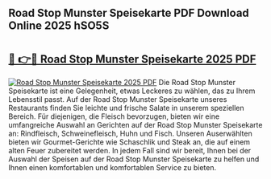 ## Road Stop Munster Speisekarte PDF Download Online 2025 hSO5S

# <h2><a href="http://gc9zv8.nevu.top/?p=Road+Stop+Munster+Speisekarte">🔗 👉🔴 Road Stop Munster Speisekarte 2025 PDF</a></h2>

[![Road Stop Munster Speisekarte 2025 PDF](https://i.imgur.com/dBaPXMq.png)](http://gc9zv8.nevu.top/?p=Road+Stop+Munster+Speisekarte)
Die Road Stop Munster Speisekarte ist eine Gelegenheit, etwas Leckeres zu wählen, das zu Ihrem Lebensstil passt. Auf der Road Stop Munster Speisekarte unseres Restaurants finden Sie leichte und frische Salate in unserem speziellen Bereich. Für diejenigen, die Fleisch bevorzugen, bieten wir eine umfangreiche Auswahl an Gerichten auf der Road Stop Munster Speisekarte an: Rindfleisch, Schweinefleisch, Huhn und Fisch. Unseren Auserwählten bieten wir Gourmet-Gerichte wie Schaschlik und Steak an, die auf einem alten Feuer zubereitet werden. In jedem Fall sind wir bereit, Ihnen bei der Auswahl der Speisen auf der Road Stop Munster Speisekarte zu helfen und Ihnen einen komfortablen und komfortablen Service zu bieten.
